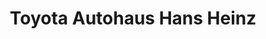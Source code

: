 ---
title: "Toyota Autohaus Hans Heinz"
url: /overath/toyota-autohaus-hans-heinz/
shop: Autohaus
---